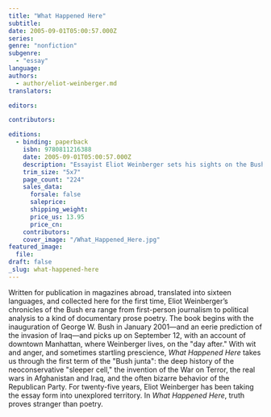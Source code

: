 ```yaml
---
title: "What Happened Here"
subtitle:
date: 2005-09-01T05:00:57.000Z
series:
genre: "nonfiction"
subgenre:
  - "essay"
language:
authors:
  - author/eliot-weinberger.md
translators:

editors:

contributors:

editions:
  - binding: paperback
    isbn: 9780811216388
    date: 2005-09-01T05:00:57.000Z
    description: "Essayist Eliot Weinberger sets his sights on the Bush team with brilliant, thought-provoking, funny consequences. "
    trim_size: "5x7"
    page_count: "224"
    sales_data:
      forsale: false
      saleprice:
      shipping_weight:
      price_us: 13.95
      price_cn:
    contributors:
    cover_image: "/What_Happened_Here.jpg"
featured_image:
  file:
draft: false
_slug: what-happened-here
---
```


Written for publication in magazines abroad, translated into sixteen languages, and collected here for the first time, Eliot Weinberger’s chronicles of the Bush era range from first-person journalism to political analysis to a kind of documentary prose poetry. The book begins with the inauguration of George W. Bush in January 2001—and an eerie prediction of the invasion of Iraq—and picks up on September 12, with an account of downtown Manhattan, where Weinberger lives, on the "day after." With wit and anger, and sometimes startling prescience, _What Happened Here_ takes us through the first term of the "Bush junta": the deep history of the neoconservative "sleeper cell," the invention of the War on Terror, the real wars in Afghanistan and Iraq, and the often bizarre behavior of the Republican Party. For twenty-five years, Eliot Weinberger has been taking the essay form into unexplored territory. In _What Happened Here_, truth proves stranger than poetry.


